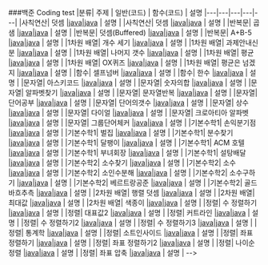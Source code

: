###백준 Coding test
|분류| 주제 | 일반(코드) | 함수(코드) | 설명
|---|---|---|---|---|
|사칙연산| 덧셈 |[java](https://www.acmicpc.net/source/48314503)|[java](https://www.acmicpc.net/source/51273505) | 설명 |
|사칙연산| 덧셈 |[java](https://www.acmicpc.net/source/51272621)|[java](https://www.acmicpc.net/source/51273279) | 설명 |
|반복문| 곱샘 |[java](https://www.acmicpc.net/source/51274939)|[java](https://www.acmicpc.net/source/51275122) | 설명 |
|반복문| 덧셈(Buffered) |[java](https://www.acmicpc.net/source/51321330)|[java](https://www.acmicpc.net/source/51378962) | 설명 |
|반복문| A+B-5 |[java](https://www.acmicpc.net/source/51404603)|[java](https://www.acmicpc.net/source/52500121) | 설명 |
|1차원 배열| 개수 세기 |[java](https://www.acmicpc.net/source/51493582)|[java](https://www.acmicpc.net/source/52500348) | 설명 |
|1차원 배열| 과제안내신분 |[java](https://www.acmicpc.net/source/51505059)|[java](https://www.acmicpc.net/source/52500532) | 설명 |
|1차원 배열| 나머지 갯수 |[java](https://www.acmicpc.net/source/51509011)|[java](https://www.acmicpc.net/source/52500728) | 설명 |
|1차원 배열| 평균 |[java](https://www.acmicpc.net/source/51629699)|[java](https://www.acmicpc.net/source/52501241) | 설명 |
|1차원 배열| OX퀴즈 |[java](https://www.acmicpc.net/source/51646657)|[java](https://www.acmicpc.net/source/52501325) | 설명 |
|1차원 배열| 평균은 넘겠지 |[java](https://www.acmicpc.net/source/51652942)|[java](https://www.acmicpc.net/source/52501431) | 설명 |
|함수| 셀프넘버 |[java](https://www.acmicpc.net/source/51765711)|[java](https://www.acmicpc.net/source/52501551) | 설명 |
|함수| 한수 |[java](https://www.acmicpc.net/source/51780704)|[java](https://www.acmicpc.net/source/51780576) | 설명 |
|문자열| 아스키코드 |[java](https://www.acmicpc.net/source/51798621)|[java](https://www.acmicpc.net/source/51798670) | 설명 |
|문자열| 숫자의합 |[java](https://www.acmicpc.net/source/51852562)|[java](https://www.acmicpc.net/source/51852853) | 설명 |
|문자열| 알파벳찾기 |[java](https://www.acmicpc.net/source/51856094)|[java](https://www.acmicpc.net/source/51856385) | 설명 |
|문자열| 문자열반복 |[java](https://www.acmicpc.net/source/51892498)|[java](https://www.acmicpc.net/source/51892759) | 설명 |
|문자열| 단어공부 |[java](https://www.acmicpc.net/source/51903432)|[java](https://www.acmicpc.net/source/51903523) | 설명 |
|문자열| 단어의갯수 |[java](https://www.acmicpc.net/source/51906877)|[java](https://www.acmicpc.net/source/51906980) | 설명 |
|문자열| 상수 |[java](https://www.acmicpc.net/source/51908551)|[java](https://www.acmicpc.net/source/51908701) | 설명 |
|문자열| 다이얼 |[java](https://www.acmicpc.net/source/51970681)|[java](https://www.acmicpc.net/source/51970723) | 설명 |
|문자열| 크로아티아 알파벳 |[java](https://www.acmicpc.net/source/51997458)|[java](https://www.acmicpc.net/source/51997548) | 설명 |
|문자열| 그룹단어체커 |[java](https://www.acmicpc.net/source/52117800)|[java](https://www.acmicpc.net/source/52118221) | 설명 |
|기본수학1| 손익분기점 |[java](https://www.acmicpc.net/source/52145417)|[java](https://www.acmicpc.net/source/52145473) | 설명 |
|기본수학1| 벌집 |[java](https://www.acmicpc.net/source/52148764)|[java](https://www.acmicpc.net/source/52148833) | 설명 |
|기본수학1| 분수찾기 |[java](https://www.acmicpc.net/source/52178241)|[java](https://www.acmicpc.net/source/52178317) | 설명 |
|기본수학1| 달팽이 |[java](https://www.acmicpc.net/source/52188696)|[java](https://www.acmicpc.net/source/52188796) | 설명 |
|기본수학1| ACM 호텔 |[java](https://www.acmicpc.net/source/52190295)|[java](https://www.acmicpc.net/source/52190683) | 설명 |
|기본수학1| 부녀회장 |[java](https://www.acmicpc.net/source/52216456)|[java](https://www.acmicpc.net/source/52216707) | 설명 |
|기본수학1| 설탕배달 |[java](https://www.acmicpc.net/source/52241226)|[java](https://www.acmicpc.net/source/52241239) | 설명 |
|기본수학2| 소수찾기 |[java](https://www.acmicpc.net/source/52296472)|[java](https://www.acmicpc.net/source/52306174) | 설명 |
|기본수학2| 소수 |[java](https://www.acmicpc.net/source/52306486)|[java](https://www.acmicpc.net/source/52306773) | 설명 |
|기본수학2| 소인수분해 |[java](https://www.acmicpc.net/source/52309844)|[java](https://www.acmicpc.net/source/52310032) | 설명 |
|기본수학2| 소수구하기 |[java](https://www.acmicpc.net/source/52406661)|[java](https://www.acmicpc.net/source/52406873) | 설명 |
|기본수학2| 베르트랑공준 |[java](https://www.acmicpc.net/source/52407764)|[java](https://www.acmicpc.net/source/52407936) | 설명 |
|기본수학2| 골드바흐추측 |[java](https://www.acmicpc.net/source/52448086)|[java](https://www.acmicpc.net/source/52467775) | 설명 |
|2차원 배열| 행렬 덧셈 |[java](https://www.acmicpc.net/source/52523924)|[java](https://www.acmicpc.net/source/52524131) | 설명 |
|2차원 배열| 최대값 |[java](https://www.acmicpc.net/source/52524971)|[java](https://www.acmicpc.net/source/52525046) | 설명 |
|2차원 배열| 색종이 |[java](https://www.acmicpc.net/source/52533055)|[java](https://www.acmicpc.net/source/52541001) | 설명 |
|정렬| 수 정렬하기 |[java](https://www.acmicpc.net/source/52541415)|[java](https://www.acmicpc.net/source/52541514) | 설명 |
|정렬| 대표값2 |[java](https://www.acmicpc.net/source/52542023)|[java](https://www.acmicpc.net/source/52542123) | 설명 |
|정렬| 커트라인 |[java](https://www.acmicpc.net/source/52544783)|[java](https://www.acmicpc.net/source/52544909) | 설명 |
|정렬| 수 정렬하기2 |[java](https://www.acmicpc.net/source/52545100)|[java](https://www.acmicpc.net/source/52545212) | 설명 |
|정렬| 수 정렬하기3 |[java](https://www.acmicpc.net/source/52558871)|[java](https://www.acmicpc.net/source/52558965) | 설명 |
|정렬| 통계학 |[java](https://www.acmicpc.net/source/52665896)|[java](https://www.acmicpc.net/source/52666404) | 설명 |
|정렬| 소트인사이드 |[java](https://www.acmicpc.net/source/52684664)|[java](https://www.acmicpc.net/source/52684683) | 설명 |
|정렬| 좌표 정렬하기 |[java](https://www.acmicpc.net/source/52758052)|[java](https://www.acmicpc.net/source/52758337) | 설명 |
|정렬| 좌표 정렬하기2 |[java](https://www.acmicpc.net/source/52759903)|[java](https://www.acmicpc.net/source/52759981) | 설명 |
|정렬| 나이순 정렬 |[java](https://www.acmicpc.net/source/52779715)|[java](https://www.acmicpc.net/source/52779751) | 설명 |
|정렬| 좌표 압축 |[java](https://www.acmicpc.net/source/52835502)|[java](https://www.acmicpc.net/source/52835851) | 설명 |
-->

<!--
|기본수학1| 큰수A+B |[java]()|[java]() | 설명 |
|정렬| 단어 정렬 |[java]()|[java]() | 설명 |
||  |[java]()|[java]() | 설명 |
||  |[java]()|[java]() | 설명 |
||  |[java]()|[java]() | 설명 |
||  |[java]()|[java]() | 설명 |
||  |[java]()|[java]() | 설명 |
||  |[java]()|[java]() | 설명 |
||  |[java]()|[java]() | 설명 |
||  |[java]()|[java]() | 설명 |
||  |[java]()|[java]() | 설명 |
||  |[java]()|[java]() | 설명 |
||  |[java]()|[java]() | 설명 |
||  |[java]()|[java]() | 설명 |
||  |[java]()|[java]() | 설명 |
||  |[java]()|[java]() | 설명 |
||  |[java]()|[java]() | 설명 |
||  |[java]()|[java]() | 설명 |
||  |[java]()|[java]() | 설명 |
